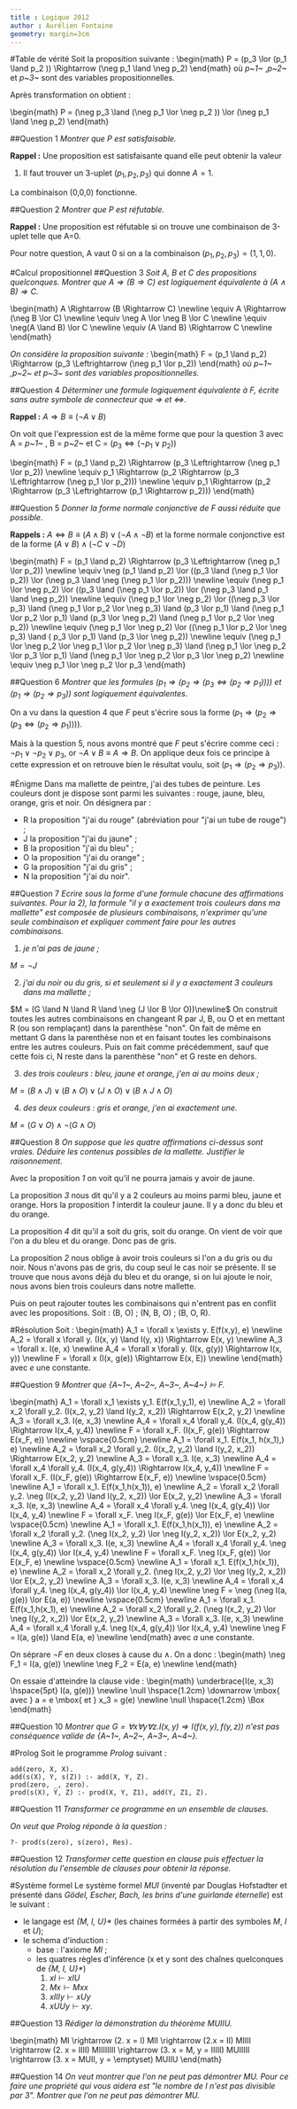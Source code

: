 ```yaml
---
title : Logique 2012
author : Aurélien Fontaine
geometry: margin=3cm
---
```

#Table de vérité
Soit la proposition suivante :
\begin{math}
P = (p_3 \lor (p_1 \land p_2 )) \Rightarrow (\neg p_1 \land \neg p_2)
\end{math}
où *p~1~* ,*p~2~* et *p~3~* sont des variables propositionnelles.

Après transformation on obtient :

\begin{math}
P = (\neg p_3 \land (\neg p_1 \lor \neg p_2 )) \lor (\neg p_1 \land \neg p_2)
\end{math}

##Question 1
*Montrer que P est satisfaisable.*

**Rappel :** Une proposition est satisfaisante quand elle peut obtenir la valeur
1. Il faut trouver un 3-uplet $(p_1,p_2,p_3)$ qui donne $A=1$.

La combinaison (0,0,0) fonctionne.

##Question 2
*Montrer que P est réfutable.*

**Rappel :** Une proposition est réfutable si on trouve une combinaison de
3-uplet telle que A=0.

Pour notre question, A vaut 0 si on a la combinaison $(p_1,p_2,p_3)=(1,1,0)$.

#Calcul propositionnel
##Question 3
*Soit A, B et C des propositions quelconques. Montrer que $A \Rightarrow
(B \Rightarrow C)$ est logiquement équivalente à $(A \land B) \Rightarrow C$.*

\begin{math}
A \Rightarrow (B \Rightarrow C) \newline
\equiv A \Rightarrow (\neg B \lor C) \newline
\equiv \neg A \lor \neg B \lor C \newline
\equiv \neg(A \land B) \lor C \newline
\equiv (A \land B) \Rightarrow C \newline
\end{math}

*On considère la proposition suivante :*
\begin{math}
F = (p_1 \land p_2) \Rightarrow (p_3 \Leftrightarrow (\neg p_1 \lor p_2))
\end{math}
*où p~1~ ,p~2~ et p~3~ sont des variables propositionnelles.*

##Question 4
*Déterminer une formule logiquement équivalente à *F*, écrite sans autre symbole
de connecteur que $\Rightarrow$ et $\Leftrightarrow$.*

**Rappel :** $A \Rightarrow B \equiv (\neg A \lor B)$

On voit que l'expression est de la même forme que pour la question 3 avec
A = *p~1~* , B = *p~2~* et C = $(p_3 \Leftrightarrow (\neg p_1 \lor p_2))$

\begin{math}
F = (p_1 \land p_2) \Rightarrow (p_3 \Leftrightarrow (\neg p_1 \lor p_2))
\newline
\equiv p_1 \Rightarrow (p_2 \Rightarrow (p_3 \Leftrightarrow (\neg p_1 \lor p_2)))
\newline
\equiv p_1 \Rightarrow (p_2 \Rightarrow (p_3 \Leftrightarrow (p_1 \Rightarrow p_2)))
\end{math}

##Question 5
*Donner la forme normale conjonctive de F aussi réduite que possible.*

**Rappels :** $A \Leftrightarrow B \equiv (A \land B) \lor (\neg A \land \neg
B)$ et la forme normale conjonctive est de la forme $(A \lor B) \land (\neg C
\lor \neg D)$

\begin{math}
F = (p_1 \land p_2) \Rightarrow (p_3 \Leftrightarrow (\neg p_1 \lor p_2))
\newline
\equiv \neg (p_1 \land p_2) \lor ((p_3 \land (\neg p_1 \lor p_2))
\lor (\neg p_3 \land \neg (\neg p_1 \lor p_2)))
\newline
\equiv (\neg p_1 \lor \neg p_2) \lor ((p_3 \land (\neg p_1 \lor p_2))
\lor (\neg p_3 \land p_1 \land \neg p_2))
\newline
\equiv (\neg p_1 \lor \neg p_2) \lor ((\neg p_3 \lor p_3) \land (\neg p_1 \lor
p_2 \lor \neg p_3) \land (p_3 \lor p_1) \land (\neg p_1 \lor p_2 \lor p_1) \land
(p_3 \lor \neg p_2) \land (\neg p_1 \lor p_2 \lor \neg p_2))
\newline
\equiv (\neg p_1 \lor \neg p_2) \lor ((\neg p_1 \lor p_2 \lor \neg p_3) \land (
p_3 \lor p_1) \land (p_3 \lor \neg p_2))
\newline
\equiv (\neg p_1 \lor \neg p_2 \lor \neg p_1 \lor p_2 \lor \neg p_3) \land
(\neg p_1 \lor \neg p_2 \lor p_3 \lor p_1) \land (\neg p_1 \lor \neg p_2 \lor
p_3 \lor \neg p_2)
\newline
\equiv \neg p_1 \lor \neg p_2 \lor p_3
\end{math}

##Question 6
*Montrer que les formules $(p_1 \Rightarrow (p_2 \Rightarrow (p_3 \Leftrightarrow
(p_2 \Rightarrow p_1))))$ et $(p_1 \Rightarrow (p_2 \Rightarrow p_3))$ sont
logiquement équivalentes.*

On a vu dans la question 4 que *F* peut s'écrire sous la forme
$(p_1 \Rightarrow (p_2 \Rightarrow (p_3 \Leftrightarrow (p_2 \Rightarrow p_1))))$.

Mais à la question 5, nous avons montré que *F* peut s'écrire comme ceci :
$\neg p_1 \lor \neg p_2 \lor p_3$, or $\neg A \lor B \equiv A \Rightarrow B$.
On applique deux fois ce principe à cette expression et on retrouve bien le
résultat voulu, soit $(p_1 \Rightarrow (p_2 \Rightarrow p_3))$.

#Énigme
Dans ma mallette de peintre, j'ai des tubes de peinture. Les couleurs dont je
dispose sont parmi les suivantes : rouge, jaune, bleu, orange, gris et noir. On
désignera par :

- R la proposition "j'ai du rouge" (abréviation pour "j'ai un tube de rouge") ;
- J la proposition "j'ai du jaune" ;
- B la proposition "j'ai du bleu" ;
- O la proposition "j'ai du orange" ;
- G la proposition "j'ai du gris" ;
- N la proposition "j'ai du noir".

##Question 7
*Ecrire sous la forme d'une formule chacune des affirmations suivantes. Pour la
2), la formule "il y a exactement trois couleurs dans ma mallette" est composée
de plusieurs combinaisons, n'exprimer qu'une seule combinaison et expliquer
comment faire pour les autres combinaisons.*

1. *je n'ai pas de jaune ;*

$M = \neg J$

2. *j'ai du noir ou du gris, si et seulement si il y a exactement 3 couleurs
dans ma mallette ;*

$M = (G \land N \land R \land \neg (J \lor B \lor O))\newline$
On construit toutes les autres combinaisons en changeant R par J, B, ou O et en
mettant R (ou son remplaçant) dans la parenthèse "non".
On fait de même en mettant G dans la parenthèse non et en faisant toutes
les combinaisons entre les autres couleurs. Puis on fait comme précédemment,
sauf que cette fois ci, N reste dans la parenthèse "non" et G reste en dehors.

3. *des trois couleurs : bleu, jaune et orange, j'en ai au moins deux ;*

$M = (B \land J) \lor (B \land O) \lor (J \land O) \lor (B \land J \land O)$

4. *des deux couleurs : gris et orange, j'en ai exactement une.*

$M = (G \lor O) \land \neg (G \land O)$

##Question 8
*On suppose que les quatre affirmations ci-dessus sont vraies. Déduire les
contenus possibles de la mallette. Justifier le raisonnement.*

Avec la proposition *1* on voit qu'il ne pourra jamais y avoir de jaune.

La proposition *3* nous dit qu'il y a 2 couleurs au moins parmi bleu, jaune et
orange. Hors la proposition *1* interdit la couleur jaune. Il y a donc du bleu
et du orange.

La proposition *4* dit qu'il a soit du gris, soit du orange. On vient de voir
que l'on a du bleu et du orange. Donc pas de gris.

La proposition *2* nous oblige à avoir trois couleurs si l'on a du gris ou du
noir. Nous n'avons pas de gris, du coup seul le cas noir se présente. Il se
trouve que nous avons déjà du bleu et du orange, si on lui ajoute le noir,
nous avons bien trois couleurs dans notre mallette.

Puis on peut rajouter toutes les combinaisons qui n'entrent pas en conflit avec
les propositions. Soit :
(B, O) ; (N, B, O) ; (B, O, R).

#Résolution
Soit :
\begin{math}
A_1 = \forall x \exists y. E(f(x,y), e) \newline
A_2 = \forall x \forall y. (I(x, y) \land I(y, x)) \Rightarrow E(x, y) \newline
A_3 = \forall x. I(e, x) \newline
A_4 = \forall x \forall y. (I(x, g(y)) \Rightarrow I(x, y)) \newline
F = \forall x (I(x, g(e)) \Rightarrow E(x, E)) \newline
\end{math}
avec *e* une constante.

##Question 9
*Montrer que {A~1~, A~2~, A~3~, A~4~} $\models$ F.*

\begin{math}
A_1 = \forall x_1 \exists y_1. E(f(x_1,y_1), e) \newline
A_2 = \forall x_2 \forall y_2. (I(x_2, y_2) \land I(y_2, x_2)) \Rightarrow
E(x_2, y_2) \newline
A_3 = \forall x_3. I(e, x_3) \newline
A_4 = \forall x_4 \forall y_4. (I(x_4, g(y_4)) \Rightarrow I(x_4, y_4)) \newline
F = \forall x_F. (I(x_F, g(e)) \Rightarrow E(x_F, e)) \newline
\vspace{0.5cm} \newline
A_1 = \forall x_1. E(f(x_1, h(x_1),) e) \newline
A_2 = \forall x_2 \forall y_2. (I(x_2, y_2) \land I(y_2, x_2)) \Rightarrow
E(x_2, y_2) \newline
A_3 = \forall x_3. I(e, x_3) \newline
A_4 = \forall x_4 \forall y_4. (I(x_4, g(y_4)) \Rightarrow I(x_4, y_4)) \newline
F = \forall x_F. (I(x_F, g(e)) \Rightarrow E(x_F, e)) \newline
\vspace{0.5cm} \newline
A_1 = \forall x_1. E(f(x_1,h(x_1)), e) \newline
A_2 = \forall x_2 \forall y_2. \neg (I(x_2, y_2) \land I(y_2, x_2)) \lor
E(x_2, y_2) \newline
A_3 = \forall x_3. I(e, x_3) \newline
A_4 = \forall x_4 \forall y_4. \neg I(x_4, g(y_4)) \lor I(x_4, y_4) \newline
F = \forall x_F. \neg I(x_F, g(e)) \lor E(x_F, e) \newline
\vspace{0.5cm} \newline
A_1 = \forall x_1. E(f(x_1,h(x_1)), e) \newline
A_2 = \forall x_2 \forall y_2. (\neg I(x_2, y_2) \lor \neg I(y_2, x_2)) \lor
E(x_2, y_2) \newline
A_3 = \forall x_3. I(e, x_3) \newline
A_4 = \forall x_4 \forall y_4. \neg I(x_4, g(y_4)) \lor I(x_4, y_4) \newline
F = \forall x_F. \neg I(x_F, g(e)) \lor E(x_F, e) \newline
\vspace{0.5cm} \newline
A_1 = \forall x_1. E(f(x_1,h(x_1)), e) \newline
A_2 = \forall x_2 \forall y_2. (\neg I(x_2, y_2) \lor \neg I(y_2, x_2)) \lor
E(x_2, y_2) \newline
A_3 = \forall x_3. I(e, x_3) \newline
A_4 = \forall x_4 \forall y_4. \neg I(x_4, g(y_4)) \lor I(x_4, y_4) \newline
\neg F = \neg (\neg I(a, g(e)) \lor E(a, e)) \newline
\vspace{0.5cm} \newline
A_1 = \forall x_1. E(f(x_1,h(x_1), e) \newline
A_2 = \forall x_2 \forall y_2. (\neg I(x_2, y_2) \lor \neg I(y_2, x_2)) \lor
E(x_2, y_2) \newline
A_3 = \forall x_3. I(e, x_3) \newline
A_4 = \forall x_4 \forall y_4. \neg I(x_4, g(y_4)) \lor I(x_4, y_4) \newline
\neg F = I(a, g(e)) \land E(a, e) \newline
\end{math}
avec *a* une constante.

On séprare $\neg F$ en deux closes à cause du $\land$. On a donc :
\begin{math}
\neg F_1 = I(a, g(e)) \newline
\neg F_2 = E(a, e) \newline
\end{math}

On essaie d'atteindre la clause vide :
\begin{math}
\underbrace{I(e, x_3) \hspace{5pt} I(a, g(e))} \newline
\null \hspace{1.2cm} \downarrow \mbox{ avec } a = e \mbox{ et } x_3 = g(e) \newline
\null \hspace{1.2cm} \Box
\end{math}

##Question 10
*Montrer que $G = \forall x \forall y \forall z. I(x,y) \Rightarrow I(f(x, y),
f(y, z))$ n'est pas conséquence valide de {A~1~, A~2~, A~3~, A~4~}.*

#Prolog
Soit le programme *Prolog* suivant :

~~~~ {#mycode .prolog .numberLines}
add(zero, X, X).
add(s(X), Y, s(Z)) :- add(X, Y, Z).
prod(zero, _, zero).
prod(s(X), Y, Z) :- prod(X, Y, Z1), add(Y, Z1, Z).
~~~~

##Question 11
*Transformer ce programme en un ensemble de clauses.*

*On veut que Prolog réponde à la question :*

~~~~ {#mycode .prolog .numberLines}
?- prod(s(zero), s(zero), Res).
~~~~

##Question 12
*Transformer cette question en clause puis effectuer la résolution du l'ensemble
de clauses pour obtenir la réponse.*

#Système formel
Le système formel *MUI* (inventé par Douglas Hofstadter et présenté dans *Gödel,
Escher, Bach, les brins d'une guirlande éternelle*) est le suivant :

- le langage est *{M, I, U}\** (les chaines formées à partir des symboles *M*,
*I* et *U*);
- le schema d'induction :
    - base : l'axiome *MI* ;
    - les quatres règles d'inférence (x et y sont des chaînes quelconques de
*{M, I, U}\**)
        1. $xI \vdash xIU$
        2. $Mx \vdash Mxx$
        3. $xIIIy \vdash xUy$
        4. $xUUy \vdash xy$.

##Question 13
*Rédiger la démonstration du théorème MUIIU.*

\begin{math}
MI \rightarrow (2. x = I) MII \rightarrow (2.x = II) MIIII \rightarrow
(2. x = IIII) MIIIIIIII \rightarrow (3. x = M, y = IIIII) MUIIIII
\rightarrow (3. x = MUII, y = \emptyset) MUIIU
\end{math}

##Question 14
*On veut montrer que l'on ne peut pas démontrer MU. Pour ce faire une propriété
qui vous aidera est "le nombre de I n'est pas divisible par 3". Montrer que l'on
ne peut pas démontrer MU.*
